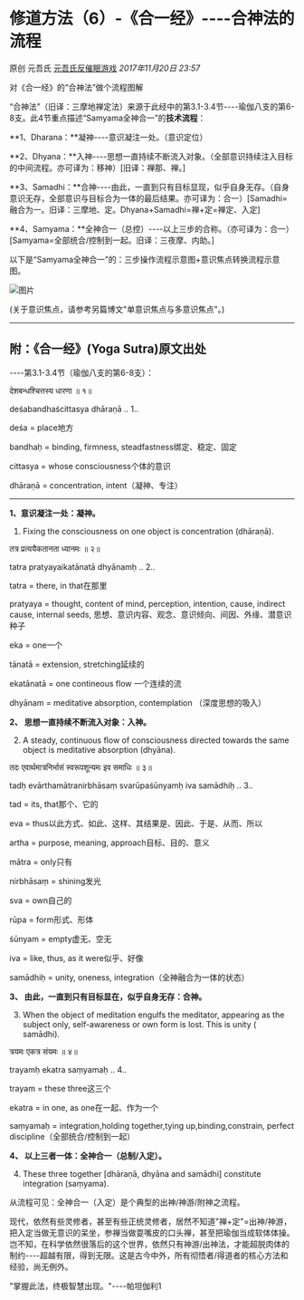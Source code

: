 # 修道方法（6）-《合一经》----合神法的流程

原创 元吾氏 [元吾氏反催眠游戏](javascript:void(0);) *2017年11月20日 23:57*



对《合一经》的“合神法”做个流程图解





“合神法”（旧译：三摩地禅定法）来源于此经中的第3.1-3.4节----瑜伽八支的第6-8支。此4节重点描述“Samyama全神合一”的**技术流程**：





**1、Dharana：**凝神----意识凝注一处。（意识定位）



**2、Dhyana：**入神----思想一直持续不断流入对象。（全部意识持续注入目标的中间流程。亦可译为：移神）[旧译：禅那、禅。]



**3、Samadhi：**合神----由此，一直到只有目标显现，似乎自身无存。（自身意识无存，全部意识与目标合为一体的最后结果。亦可译为：合一）[Samadhi=融合为一。旧译：三摩地、定。Dhyana+Samadhi=禅+定=禅定、入定]



**4、Samyama：**全神合一（总控）----以上三步的合称。（亦可译为：合一）[Samyama=全部统合/控制到一起。旧译：三夜摩、内助。]

以下是“Samyama全神合一”的：三步操作流程示意图+意识焦点转换流程示意图。





![图片](https://mmbiz.qpic.cn/mmbiz_jpg/baVxVzY2FC2Fq5sECFy54QUxnO9YyoI2bJ1g68n6wW6pqVXsCTJ5uuXDbsc4hjjGtwHjRW5vXsKn2PND2H9UDg/640?wx_fmt=jpeg&tp=wxpic&wxfrom=5&wx_lazy=1&wx_co=1)



(关于意识焦点，请参考另篇博文"单意识焦点与多意识焦点"。)





------





## 附：《合一经》(Yoga Sutra)原文出处

----第3.1-3.4节（瑜伽八支的第6-8支）：



देशबन्धश्चित्तस्य धारणा ॥ १॥

deśabandhaścittasya dhāraṇā .. 1..

deśa = place地方

bandhaḥ = binding, firmness, steadfastness绑定、稳定、固定

cittasya = whose consciousness个体的意识

dhāraṇā = concentration, intent（凝神、专注）





------



**1、意识凝注一处：凝神。**

1. Fixing the consciousness on one object is concentration (dhāraṇā).



तत्र प्रत्ययैकतानता ध्यानमः ॥ २॥

tatra pratyayaikatānatā dhyānamḥ .. 2..

tatra = there, in that在那里

pratyaya = thought, content of mind, perception, intention, cause, indirect cause, internal seeds, 思想、意识内容、观念、意识倾向、间因、外缘、潜意识种子

eka = one一个

tānatā  = extension, stretching延续的

ekatānatā = one contineous flow 一个连续的流

dhyānam  = meditative absorption, contemplation （深度思想的吸入）





**2、 思想一直持续不断流入对象：入神。**

2. A steady, continuous flow of consciousness directed towards the same object is meditative absorption (dhyāna).



तदः एवार्थमात्रनिर्भासं स्वरूपशून्यमः इव समाधिः ॥ ३॥

tadḥ evārthamātranirbhāsaṃ svarūpaśūnyamḥ iva samādhiḥ .. 3..

tad = its, that那个、它的

eva = thus以此方式、如此、这样、其结果是、因此、于是、从而、所以

artha = purpose, meaning, approach目标、目的、意义

mātra = only只有

nirbhāsaṃ = shining发光

sva = own自己的

rūpa = form形式、形体

śūnyam = empty虚无、空无

iva = like, thus, as it were似乎、好像

samādhiḥ = unity, oneness, integration（全神融合为一体的状态）





**3、 由此，一直到只有目标显在，似乎自身无存：合神。**

3. When the object of meditation engulfs the meditator, appearing as the subject only, self-awareness or own form is lost. This is unity ( samādhi).



त्रयमः एकत्र संयमः ॥ ४॥

trayamḥ ekatra saṃyamaḥ .. 4..

trayam = these three这三个

ekatra = in one, as one在一起、作为一个

saṃyamaḥ = integration,holding together,tying up,binding,constrain, perfect discipline（全部统合/控制到一起）





**4、 以上三者一体：全神合一（总制/入定）。**

4. These three together [dhāraṇā, dhyāna and samādhi] constitute integration (saṃyama).



从流程可见：全神合一（入定）是个典型的出神/神游/附神之流程。

现代，依然有些灵修者，甚至有些正统灵修者，居然不知道"禅+定"=出神/神游，把入定当做无意识的呆坐，参禅当做耍嘴皮的口头禅，甚至把瑜伽当成软体体操。岂不知，在科学依然很落后的这个世界，依然只有神游/出神法，才能超脱肉体的制约----超越有限，得到无限。这是古今中外，所有彻悟者/得道者的核心方法和经验，尚无例外。





"掌握此法，终极智慧出现。"----帕坦伽利1